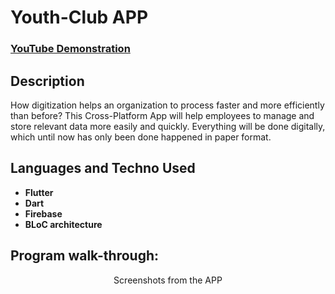 <h1>Youth-Club APP</h1>

 ### [YouTube Demonstration](https://www.youtube.com/)

<h2>Description</h2>
How digitization helps an organization to process faster and more efficiently than before?
This Cross-Platform App will help employees to manage and store relevant data more easily and quickly. Everything will be done digitally, which until now has only been done
happened in paper format.
<br />


<h2>Languages and Techno Used</h2>

- <b>Flutter</b> 
- <b>Dart</b>
- <b>Firebase</b>
- <b>BLoC architecture </b>


<h2>Program walk-through:</h2>

<p align="center">
Screenshots from the APP <br/>
<br />

</p>

<!--
 ```diff
- text in red
+ text in green
! text in orange
# text in gray
@@ text in purple (and bold)@@
```
--!>
